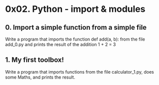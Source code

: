 # 0x02. Python - import & modules
## 0. Import a simple function from a simple file
Write a program that imports the function def add(a, b): from the file add_0.py and prints the result of the addition 1 + 2 = 3
## 1. My first toolbox!
Write a program that imports functions from the file calculator_1.py, does some Maths, and prints the result.
